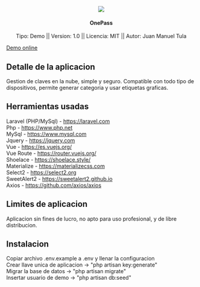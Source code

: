 <p align="center"><img src="http://onepass.cnsxv3.online/includes/favicon.png" ></p>

<h4 align="center">OnePass</h4>

<p align="center">
    <a>Tipo: Demo || Version: 1.0 || Licencia: MIT || Autor: Juan Manuel Tula</a>
</p>

<a href="http://onepass.cnsxv3.online/" TARGET="_blank">Demo online</a>

## Detalle de la aplicacion

Gestion de claves en la nube, simple y seguro. Compatible con todo tipo de dispositivos, permite generar categoria y usar etiquetas graficas.

## Herramientas usadas

Laravel (PHP/MySql) - https://laravel.com <br>
Php - https://www.php.net <br>
MySql - https://www.mysql.com <br>
Jquery - https://jquery.com <br>
Vue - https://es.vuejs.org/ <br>
Vue Route - https://router.vuejs.org/ <br>
Shoelace - https://shoelace.style/ <br>
Materialize - https://materializecss.com <br>
Select2 - https://select2.org <br>
SweetAlert2 - https://sweetalert2.github.io <br>
Axios - https://github.com/axios/axios <br>


## Limites de aplicacion

Aplicacion sin fines de lucro, no apto para uso profesional, y de libre distribucion.

## Instalacion

Copiar archivo .env.example a .env y llenar la configuracion <br>
Crear llave unica de aplicacion -> "php artisan key:generate"<br>
Migrar la base de datos -> "php artisan migrate"<br>
Insertar usuario de demo -> "php artisan db:seed"
